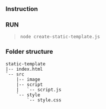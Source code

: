 ### Instruction

### RUN
>`node create-static-template.js` 

### Folder structure
```
static-template
|-- index.html
`-- src
    |-- image
    |-- script
    |   `-- script.js
    `-- style
        `-- style.css
